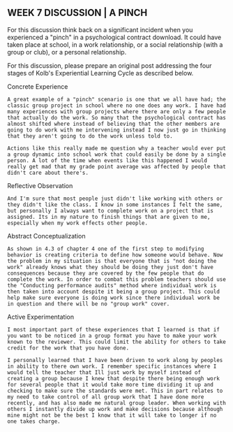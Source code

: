 ## WEEK 7 DISCUSSION | A PINCH

For this discussion think back on a significant incident when you experienced a "pinch" in a psychological contract  download. It could have taken place at school, in a work relationship, or a social relationship (with a group or club), or a personal relationship.

For this discussion, please prepare an original post addressing the four stages of Kolb's Experiential Learning Cycle  as described below.

  Concrete Experience

    A great example of a "pinch" scenario is one that we all have had; the classic group project in school where no one does any work. I have had many experiences with group projects where there are only a few people that actually do the work. So many that the psychological contract has almost shifted where instead of believing that the other members are going to do work with me intervening instead I now just go in thinking that they aren't going to do the work unless told to.

    Actions like this really made me question why a teacher would ever put a group dynamic into school work that could easily be done by a single person. A lot of the time when events like this happened I would really get mad that my grade point average was affected by people that didn't care about there's.

  Reflective Observation

    And I'm sure that most people just didn't like working with others or they didn't like the class. I know in some instances I felt the same, but personally I always want to complete work on a project that is assigned. Its in my nature to finish things that are given to me, especially when my work effects other people.

  Abstract Conceptualization

    As shown in 4.3 of chapter 4 one of the first step to modifying behavior is creating criteria to define how someone would behave. Now the problem in my situation is that everyone that is "not doing the work" already knows what they should be doing they just don't have consequences because they are covered by the few people that do complete the work. In order to combat this problem teachers should use the "Conducting performance audits" method where individual work is then taken into account despite it being a group project. This could help make sure everyone is doing work since there individual work be in question and there will be no "group work" cover.

  Active Experimentation

    I most important part of these experiences that I learned is that if you want to be noticed in a group format you have to make your work known to the reviewer. This could limit the ability for others to take credit for the work that you have done.

    I personally learned that I have been driven to work along by peoples in ability to there own work. I remember specific instances where I would tell the teacher that Ill just work by myself instead of creating a group because I knew that despite there being enough work for several people that it would take more time dividing it up and checking to make sure the standards were met. This in part relates to my need to take control of all group work that I have done more recently, and has also made me natural group leader. When working with others I instantly divide up work and make decisions because although mine might not be the best I know that it will take to longer if no one takes charge.
